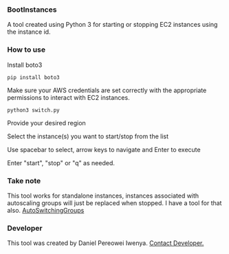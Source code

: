 ### BootInstances
A tool created using Python 3 for starting or stopping EC2 instances using the instance id. 

### How to use

Install boto3
```
pip install boto3
```
Make sure your AWS credentials are set correctly with the appropriate permissions to interact with EC2 instances.

```
python3 switch.py
```
Provide your desired region

Select the instance(s) you want to start/stop from the list

Use spacebar to select, arrow keys to navigate and Enter to execute

Enter "start", "stop" or "q" as needed.

### Take note

This tool works for standalone instances, instances associated with autoscaling groups will just be replaced when stopped. I have a tool for that also.
<a href="https://github.com/Real-Artisan/AutoSwitchingGroups">AutoSwitchingGroups</a>

### Developer
This tool was created by Daniel Pereowei Iwenya. <a href="mailto:iwenyadaniel12@gmail.com">Contact Developer.</a>
